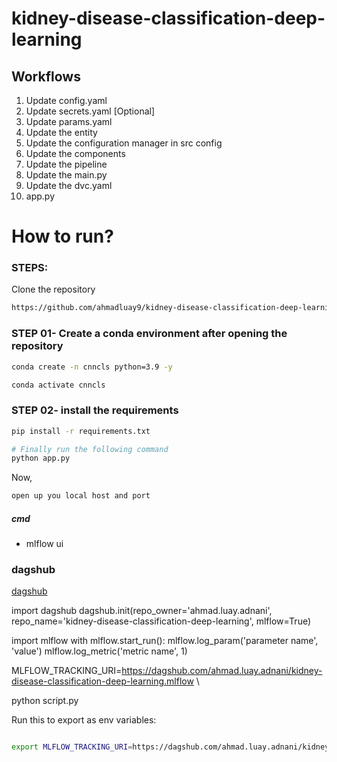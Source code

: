 # kidney-disease-classification-deep-learning

## Workflows

1. Update config.yaml
2. Update secrets.yaml [Optional]
3. Update params.yaml
4. Update the entity
5. Update the configuration manager in src config
6. Update the components
7. Update the pipeline 
8. Update the main.py
9. Update the dvc.yaml
10. app.py

# How to run?
### STEPS:

Clone the repository

```bash
https://github.com/ahmadluay9/kidney-disease-classification-deep-learning
```
### STEP 01- Create a conda environment after opening the repository

```bash
conda create -n cnncls python=3.9 -y
```

```bash
conda activate cnncls
```


### STEP 02- install the requirements
```bash
pip install -r requirements.txt
```

```bash
# Finally run the following command
python app.py
```

Now,
```bash
open up you local host and port
```

##### cmd
- mlflow ui

### dagshub
[dagshub](https://dagshub.com/)

import dagshub
dagshub.init(repo_owner='ahmad.luay.adnani', repo_name='kidney-disease-classification-deep-learning', mlflow=True)

import mlflow
with mlflow.start_run():
  mlflow.log_param('parameter name', 'value')
  mlflow.log_metric('metric name', 1)

MLFLOW_TRACKING_URI=https://dagshub.com/ahmad.luay.adnani/kidney-disease-classification-deep-learning.mlflow \
<!-- MLFLOW_TRACKING_USERNAME=entbappy \
MLFLOW_TRACKING_PASSWORD=6824692c47a369aa6f9eac5b10041d5c8edbcef0 \ -->
python script.py

Run this to export as env variables:

```bash

export MLFLOW_TRACKING_URI=https://dagshub.com/ahmad.luay.adnani/kidney-disease-classification-deep-learning.mlflow

```
